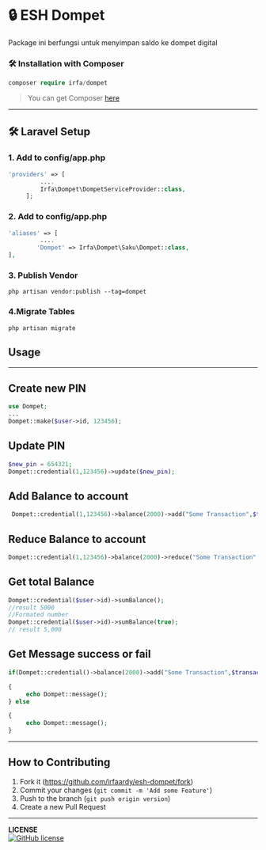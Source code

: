 



# 🔒 **ESH Dompet**

Package ini berfungsi untuk menyimpan saldo ke dompet digital

[^Note]: Masih Tahap Pengembangan jadi belum stabil.




<h3>🛠️ Installation with Composer </h3>

```php
composer require irfa/dompet
```

>You can get Composer <a href="https://getcomposer.org/download/" target="_blank">here</a>

***
<h2>🛠️ Laravel Setup </h2>

<h3>1. Add to config/app.php</h3>

```php
'providers' => [
      	 ....
         Irfa\Dompet\DompetServiceProvider::class, 
     ];
```

<h3>2. Add to config/app.php</h3>

```php
'aliases' => [
         ....
    	'Dompet' => Irfa\Dompet\Saku\Dompet::class,
],
```

  <h3>3. Publish Vendor</h3>


    php artisan vendor:publish --tag=dompet

<h3>4.Migrate Tables</h3>

```
php artisan migrate
```



<h2>Usage</h2>

<hr>
<h2>Create new PIN</h2>

```php
use Dompet;
...
Dompet::make($user->id, 123456);
```

<h2>Update PIN</h2>

```php
$new_pin = 654321;
Dompet::credential(1,123456)->update($new_pin);
```



<h2>Add Balance to account</h2>

```php
 Dompet::credential(1,123456)->balance(2000)->add("Some Transaction",$transaction_id);
```

<h2>Reduce Balance to account</h2>

```php
Dompet::credential(1,123456)->balance(2000)->reduce("Some Transaction",$transaction_id);
```
<h2>Get total Balance</h2>

```php
Dompet::credential($user->id)->sumBalance();
//result 5000
//Formated number
Dompet::credential($user->id)->sumBalance(true);
// result 5,000
```


<h2>Get Message success or fail</h2>

```php
if(Dompet::credential()->balance(2000)->add("Some Transaction",$transaction_id))

{
     echo Dompet::message();
} else 

{
     echo Dompet::message();
}

```

------

## How to Contributing

1. Fork it (<https://github.com/irfaardy/esh-dompet/fork>)
3. Commit your changes (`git commit -m 'Add some Feature'`)
4. Push to the branch (`git push origin version`)
5. Create a new Pull Request
***

**LICENSE**<br>
<a href="https://github.com/irfaardy/lockout-account/blob/master/LICENSE"><img alt="GitHub license" src="https://img.shields.io/github/license/irfaardy/lockout-account?style=for-the-badge"></a>

